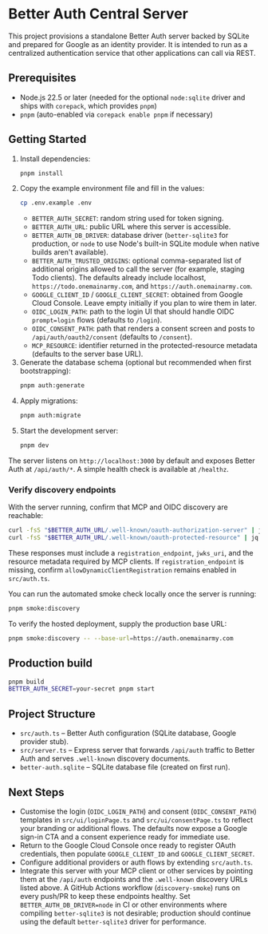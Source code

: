 # Better Auth Central Server

This project provisions a standalone Better Auth server backed by SQLite and prepared for Google as an identity provider. It is intended to run as a centralized authentication service that other applications can call via REST.

## Prerequisites

- Node.js 22.5 or later (needed for the optional `node:sqlite` driver and ships with `corepack`, which provides `pnpm`)
- `pnpm` (auto-enabled via `corepack enable pnpm` if necessary)

## Getting Started

1. Install dependencies:
   ```bash
   pnpm install
   ```
2. Copy the example environment file and fill in the values:
   ```bash
   cp .env.example .env
   ```
   - `BETTER_AUTH_SECRET`: random string used for token signing.
   - `BETTER_AUTH_URL`: public URL where this server is accessible.
   - `BETTER_AUTH_DB_DRIVER`: database driver (`better-sqlite3` for production, or `node` to use Node's built-in SQLite module when native builds aren't available).
   - `BETTER_AUTH_TRUSTED_ORIGINS`: optional comma-separated list of additional origins allowed to call the server (for example, staging Todo clients). The defaults already include localhost, `https://todo.onemainarmy.com`, and `https://auth.onemainarmy.com`.
   - `GOOGLE_CLIENT_ID` / `GOOGLE_CLIENT_SECRET`: obtained from Google Cloud Console. Leave empty initially if you plan to wire them in later.
   - `OIDC_LOGIN_PATH`: path to the login UI that should handle OIDC `prompt=login` flows (defaults to `/login`).
   - `OIDC_CONSENT_PATH`: path that renders a consent screen and posts to `/api/auth/oauth2/consent` (defaults to `/consent`).
   - `MCP_RESOURCE`: identifier returned in the protected-resource metadata (defaults to the server base URL).
3. Generate the database schema (optional but recommended when first bootstrapping):
   ```bash
   pnpm auth:generate
   ```
4. Apply migrations:
   ```bash
   pnpm auth:migrate
   ```
5. Start the development server:
   ```bash
   pnpm dev
   ```

The server listens on `http://localhost:3000` by default and exposes Better Auth at `/api/auth/*`. A simple health check is available at `/healthz`.

### Verify discovery endpoints

With the server running, confirm that MCP and OIDC discovery are reachable:

```bash
curl -fsS "$BETTER_AUTH_URL/.well-known/oauth-authorization-server" | jq
curl -fsS "$BETTER_AUTH_URL/.well-known/oauth-protected-resource" | jq
```

These responses must include a `registration_endpoint`, `jwks_uri`, and the resource metadata required by MCP clients. If `registration_endpoint` is missing, confirm `allowDynamicClientRegistration` remains enabled in `src/auth.ts`.

You can run the automated smoke check locally once the server is running:

```bash
pnpm smoke:discovery
```

To verify the hosted deployment, supply the production base URL:

```bash
pnpm smoke:discovery -- --base-url=https://auth.onemainarmy.com
```

## Production build

```bash
pnpm build
BETTER_AUTH_SECRET=your-secret pnpm start
```

## Project Structure

- `src/auth.ts` – Better Auth configuration (SQLite database, Google provider stub).
- `src/server.ts` – Express server that forwards `/api/auth` traffic to Better Auth and serves `.well-known` discovery documents.
- `better-auth.sqlite` – SQLite database file (created on first run).

## Next Steps

- Customise the login (`OIDC_LOGIN_PATH`) and consent (`OIDC_CONSENT_PATH`) templates in `src/ui/loginPage.ts` and `src/ui/consentPage.ts` to reflect your branding or additional flows. The defaults now expose a Google sign-in CTA and a consent experience ready for immediate use.
- Return to the Google Cloud Console once ready to register OAuth credentials, then populate `GOOGLE_CLIENT_ID` and `GOOGLE_CLIENT_SECRET`.
- Configure additional providers or auth flows by extending `src/auth.ts`.
- Integrate this server with your MCP client or other services by pointing them at the `/api/auth` endpoints and the `.well-known` discovery URLs listed above. A GitHub Actions workflow (`discovery-smoke`) runs on every push/PR to keep these endpoints healthy. Set `BETTER_AUTH_DB_DRIVER=node` in CI or other environments where compiling `better-sqlite3` is not desirable; production should continue using the default `better-sqlite3` driver for performance.
